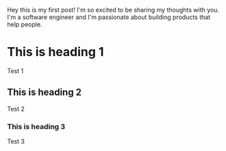 Hey this is my first post!
I'm so excited to be sharing my thoughts with you.
I'm a software engineer and I'm passionate about building products that help people.

# This is heading 1
Test 1
## This is heading 2
Test 2
### This is heading 3
Test 3
